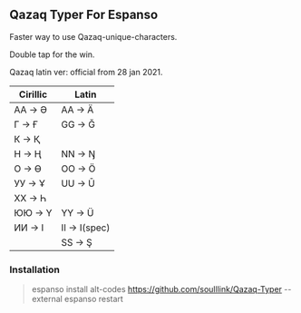 ## Qazaq Typer For Espanso

Faster way to use Qazaq-unique-characters.

Double tap for the win.

Qazaq latin ver: official from 28 jan 2021.

| Cirillic 	| Latin 	|
|-	|-	|
| AA -> Ә 	| AA -> Ä 	|
| Г -> Ғ 	| GG -> Ğ 	|
| К -> Қ 	|  	|
| Н -> Ң 	| NN -> Ŋ 	|
| О -> Ө 	| OO -> Ö 	|
| УУ -> Ұ 	| UU -> Ū 	|
| ХХ -> Һ 	|  	|
| ЮЮ -> Ү 	| YY -> Ü 	|
| ИИ -> І 	| II -> I(spec) 	|
|  	| SS -> Ş 	|

### Installation

> espanso install alt-codes https://github.com/soulllink/Qazaq-Typer --external
> espanso restart
